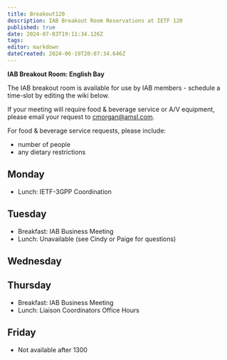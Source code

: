 ```yaml
---
title: Breakout120
description: IAB Breakout Room Reservations at IETF 120
published: true
date: 2024-07-03T19:11:34.126Z
tags: 
editor: markdown
dateCreated: 2024-06-19T20:07:34.646Z
---
```


**IAB Breakout Room: English Bay**

The IAB breakout room is available for use by IAB members -  schedule a time-slot by editing the wiki below.  

If your meeting will require food & beverage service or A/V equipment, please email your request to cmorgan@amsl.com. 

For food & beverage service requests, please include:

* number of people
* any dietary restrictions


## Monday 

* Lunch: IETF-3GPP Coordination

## Tuesday 

* Breakfast: IAB Business Meeting
* Lunch: Unavailable (see Cindy or Paige for questions)


## Wednesday 



## Thursday 

* Breakfast: IAB Business Meeting
* Lunch: Liaison Coordinators Office Hours

## Friday 

* Not available after 1300
